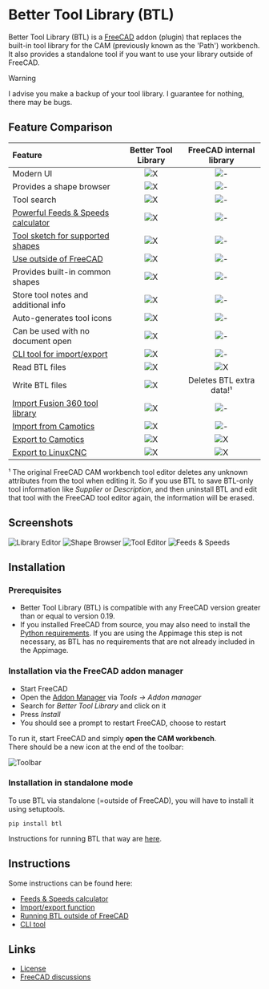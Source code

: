 # Better Tool Library (BTL)

Better Tool Library (BTL) is a [FreeCAD](https://www.freecad.org/) addon (plugin) that replaces the built-in tool library
for the CAM (previously known as the 'Path') workbench.
It also provides a standalone tool if you want to use your library outside of FreeCAD.

> [!WARNING]
> I advise you make a backup of your tool library. I guarantee for nothing, there may be bugs.

## Feature Comparison

| Feature                                            | Better Tool Library   | FreeCAD internal library  |
| :--                                                |        :--:           |          :--:             |
| Modern UI                                          | ![X](media/check.svg) | ![-](media/no.svg)        |
| Provides a shape browser                           | ![X](media/check.svg) | ![-](media/no.svg)        |
| Tool search                                        | ![X](media/check.svg) | ![-](media/no.svg)        |
| [Powerful Feeds & Speeds calculator](docs/feeds-and-speeds.md) | ![X](media/check.svg) | ![-](media/no.svg)        |
| [Tool sketch for supported shapes](docs/shape.md)  | ![X](media/check.svg) | ![-](media/no.svg)        |
| [Use outside of FreeCAD](docs/standalone.md)       | ![X](media/check.svg) | ![-](media/no.svg)        |
| Provides built-in common shapes                    | ![X](media/check.svg) | ![-](media/no.svg)        |
| Store tool notes and additional info               | ![X](media/check.svg) | ![-](media/no.svg)        |
| Auto-generates tool icons                          | ![X](media/check.svg) | ![-](media/no.svg)        |
| Can be used with no document open                  | ![X](media/check.svg) | ![-](media/no.svg)        |
| [CLI tool for import/export](docs/cli.md)          | ![X](media/check.svg) | ![-](media/no.svg)        |
| Read BTL files                                     | ![X](media/check.svg) | ![X](media/check.svg)     |
| Write BTL files                                    | ![X](media/check.svg) |  Deletes BTL extra data!¹  |
| [Import Fusion 360 tool library](docs/formats.md)  | ![X](media/check.svg) | ![-](media/no.svg)        |
| [Import from Camotics](docs/formats.md)            | ![X](media/check.svg) | ![-](media/no.svg)        |
| [Export to Camotics](docs/formats.md)              | ![X](media/check.svg) | ![X](media/check.svg)     |
| [Export to LinuxCNC](docs/formats.md)              | ![X](media/check.svg) | ![X](media/check.svg)     |

¹ The original FreeCAD CAM workbench tool editor deletes any unknown attributes from the tool when editing it. So if you use BTL to save BTL-only tool information like *Supplier* or *Description*, and then uninstall BTL and edit that tool with the FreeCAD tool editor again, the information will be erased.

## Screenshots

![Library Editor](media/library.png)
![Shape Browser](media/shape-browser.png)
![Tool Editor](media/tool-editor.png)
![Feeds & Speeds](media/feeds-and-speeds.png)


## Installation

### Prerequisites

- Better Tool Library (BTL) is compatible with any FreeCAD version greater than or equal to version 0.19.
- If you installed FreeCAD from source, you may also need to install the [Python requirements](requirements.txt). If you are using the Appimage this step is not necessary, as BTL has no requirements that are not already included in the Appimage.

### Installation via the FreeCAD addon manager

- Start FreeCAD
- Open the [Addon Manager](https://wiki.freecad.org/Std_AddonMgr) via *Tools -> Addon manager*
- Search for *Better Tool Library* and click on it
- Press *Install*
- You should see a prompt to restart FreeCAD, choose to restart

To run it, start FreeCAD and simply **open the CAM workbench**.  
There should be a new icon at the end of the toolbar:

![Toolbar](media/toolbar.png)


### Installation in standalone mode

To use BTL via standalone (=outside of FreeCAD), you will have to install it using
setuptools.

```
pip install btl
```

Instructions for running BTL that way are [here](docs/standalone.md).

## Instructions

Some instructions can be found here:

- [Feeds & Speeds calculator](docs/feeds-and-speeds.md)
- [Import/export function](docs/formats.md)
- [Running BTL outside of FreeCAD](docs/standalone.md)
- [CLI tool](docs/cli.md)


## Links

- [License](LICENSE)
- [FreeCAD discussions](https://forum.freecad.org/viewtopic.php?t=79854)
